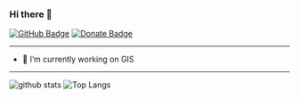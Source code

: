 ### Hi there 👋

<!--
**DomicZhong/DomicZhong** is a ✨ _special_ ✨ repository because its `README.md` (this file) appears on your GitHub profile.

Here are some ideas to get you started:

- 🔭 I’m currently working on ...
- 🌱 I’m currently learning ...
- 👯 I’m looking to collaborate on ...
- 🤔 I’m looking for help with ...
- 💬 Ask me about ...
- 📫 How to reach me: ...
- 😄 Pronouns: ...
- ⚡ Fun fact: ...
-->
[![GitHub Badge](https://img.shields.io/github/followers/DomicZhong?style=social)](https://github.com/DomicZhong?tab=followers)
[![Donate Badge](https://img.shields.io/badge/Donate-Buy%20me%20a%20coffee-yellowgreen.svg)](https://www.buymeacoffee.com/domic)

---

- 🔭 I’m currently working on GIS

---

![github stats](https://github-readme-stats.vercel.app/api?username=DomicZhong&show_icons=true)
![Top Langs](https://github-readme-stats.vercel.app/api/top-langs/?username=DomicZhong&langs_count=3&hide=javascript,go,html,css,tex)
